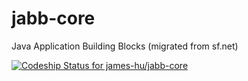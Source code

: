jabb-core
=========

Java Application Building Blocks (migrated from sf.net)



[ ![Codeship Status for james-hu/jabb-core](https://codeship.com/projects/f78b63c0-4b75-0132-e6e1-1e93d1c401d3/status)](https://codeship.com/projects/46752)